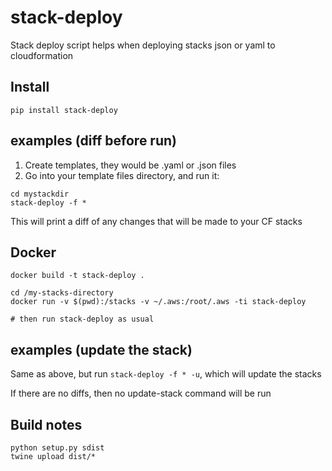# stack-deploy
Stack deploy script helps when deploying stacks json or yaml to cloudformation

## Install
````
pip install stack-deploy
````

## examples (diff before run)
1. Create templates, they would be .yaml or .json files
2. Go into your template files directory, and run it:

````
cd mystackdir
stack-deploy -f *
````

This will print a diff of any changes that will be made to your CF stacks

## Docker
````
docker build -t stack-deploy .

cd /my-stacks-directory
docker run -v $(pwd):/stacks -v ~/.aws:/root/.aws -ti stack-deploy

# then run stack-deploy as usual
````

## examples (update the stack)
Same as above, but run `stack-deploy -f * -u`, which will update the stacks

If there are no diffs, then no update-stack command will be run

## Build notes
````
python setup.py sdist
twine upload dist/*
````

